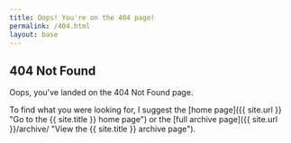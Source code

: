 ```yaml
---
title: Oops! You're on the 404 page!
permalink: /404.html
layout: base
---
```

## 404 Not Found

Oops, you've landed on the 404 Not Found page.

To find what you were looking for, I suggest the [home page]({{ site.url }} "Go to the {{ site.title }} home page") or the [full archive page]({{ site.url }}/archive/ "View the {{ site.title }} archive page").
